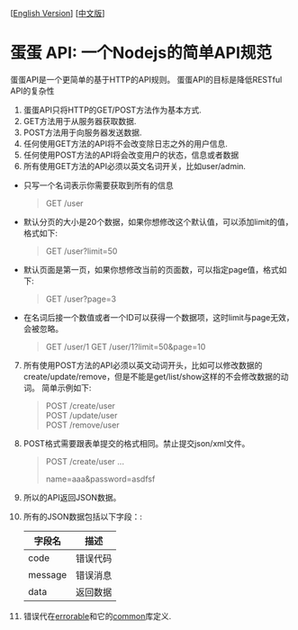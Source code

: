 [[English Version](https://github.com/calidion/egg/edit/master/README.md)]
[[中文版](https://github.com/calidion/egg/edit/master/README.zh-CN.md)]

# 蛋蛋 API: 一个Nodejs的简单API规范
蛋蛋API是一个更简单的基于HTTP的API规则。
蛋蛋API的目标是降低RESTful API的复杂性

1. 蛋蛋API只将HTTP的GET/POST方法作为基本方式.
2. GET方法用于从服务器获取数据.
3. POST方法用于向服务器发送数据.
4. 任何使用GET方法的API将不会改变除日志之外的用户信息.
5. 任何使用POST方法的API将会改变用户的状态，信息或者数据
6. 所有使用GET方法的API必须以英文名词开关，比如user/admin.  
  * 只写一个名词表示你需要获取到所有的信息  
    
    > GET /user
  * 默认分页的大小是20个数据，如果你想修改这个默认值，可以添加limit的值，格式如下:  
      
    > GET /user?limit=50
  * 默认页面是第一页，如果你想修改当前的页面数，可以指定page值，格式如下:  
      
    > GET /user?page=3
  * 在名词后接一个数值或者一个ID可以获得一个数据项，这时limit与page无效，会被忽略。  
      
     > GET /user/1
     > GET /user/1?limit=50&page=10  

7. 所有使用POST方法的API必须以英文动词开头，比如可以修改数据的create/update/remove，但是不能是get/list/show这样的不会修改数据的动词。
    简单示例如下:
    > POST /create/user  
    > POST /update/user  
    > POST /remove/user  

8. POST格式需要跟表单提交的格式相同。禁止提交json/xml文件。
    > POST /create/user
    > ...
    > 
    > 
    > name=aaa&password=asdfsf
9. 所以的API返回JSON数据。
10. 所有的JSON数据包括以下字段：:

    | 字段名 | 描述 |
    | --- | --- |
    | code | 错误代码|
    | message | 错误消息|
    | data | 返回数据 |

11. 错误代在[errorable](https://github.com/calidion/errorable)和它的[common](https://github.com/Errorable/common)库定义.
